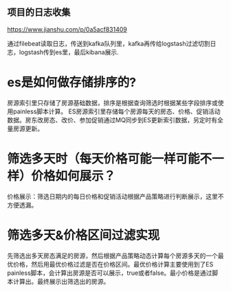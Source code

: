 

## 项目的日志收集
https://www.jianshu.com/p/0a5acf831409

通过filebeat读取日志，传送到kafka队列里，kafka再传给logstash过滤切割日志，logstash传到es里，最后kibana展示.

# es是如何做存储排序的?
房源索引里只存储了房源基础数据，排序是根据查询筛选时根据某些字段排序或使用painless脚本计算。
ES房源索引里存储每个房源每天的房态、价格、促销活动数据。房东改房态、改价、参加促销通过MQ同步到ES更新索引数据，另定时有全量房源更新。

# 筛选多天时（每天价格可能一样可能不一样）价格如何展示？
价格展示：筛选日期内的每日价格和促销活动根据产品策略进行判断展示，这里不方便透漏。

# 筛选多天&价格区间过滤实现
先筛选出多天房态满足的房源，然后根据产品策略动态计算每个房源多天的一个最优价格，然后用最优价格过滤是否在价格区间。最优价格计算主要使用到了ES painless脚本，会计算出房源是否可以展示，true或者false。最小价格是通过脚本计算出。最终展示出筛选出的房源。